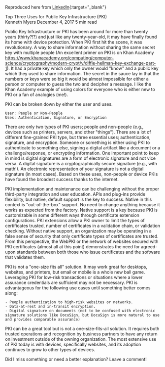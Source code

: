Reproduced here from [LinkedIn](https://www.linkedin.com/pulse/we-peoples-pki-devices-kenneth-myers/){:target="_blank"}  

Top Three Uses for Public Key Infrastructure (PKI)  
Kenneth Myers
December 4, 2017
5 min read

Public Key Infrastructure or PKI has been around for more than twenty years (thirty?!?) and just like any twenty-year-old, it may have finally found its home with device protection. When PKI first hit the scene, it was revolutionary. A way to share information without sharing the same secret key with multiple people (An excellent primer on PKI is on Khan Academy https://www.khanacademy.org/computing/computer-science/cryptography/modern-crypt/v/diffie-hellman-key-exchange-part-1). It had a private key which only the owner would "know" and a public key which they used to share information. The secret in the sauce lay in that the numbers or keys were so big it would be almost impossible for either a person or computer to guess the two and decipher a message. I like the Khan Academy example of using colors for everyone who is either new to PKI or a fan of analogies (me!).

PKI can be broken down by either the user and uses.

    User: People or Non-People
    Uses: Authentication, Signature, or Encryption

There are only two types of PKI users; people and non-people (e.g., devices such as printers, servers, and other "things"). There are a lot of different fine-grained PKI type, but three essential uses; authentication, signature, and encryption. Someone or something is either using PKI to authenticate to something else, signing a digital artifact like a document or a challenge/response, or encrypting information. One important point to keep in mind is digital signatures are a form of electronic signature and not vice versa. A digital signature is a cryptographically secure signature (e.g., with math!). An electronic representation of your signature is not a digital signature (in most cases). Based on these uses, non-people or device PKIs have found the broadest success thanks to the internet.

PKI implementation and maintenance can be challenging without the proper third-party integration and user education. APIs and plug-ins provide flexibility, but native, default support is the key to success. Native in this context is "out-of-the-box" support. No need to change anything because it works as expected from the factory. Native support is a key because PKI is customizable in some different ways through certificate extension configurations. PKI extensions allow a PKI owner to limit the types of certificates trusted, number of certificates in a validation chain, or validation checking. Without native support, an organization may be operating in a false sense of security that only certificate types of certificates are trusted. From this perspective, the WebPKI or the network of websites secured with PKI certificates (almost all at this point) demonstrates the need for agreed-upon standards between both those who issue certificates and the software that validates them.

PKI is not a "one-size fits all" solution. It may work great for desktops, websites, and printers, but email or mobile is a whole new ball game. Leveraging PKI for low-risk transactions or situations where a lower assurance credentials are sufficient may not be necessary. PKI is advantageous for the following use cases until something better comes along:

    - People authentication to high-risk websites or networks.
    - Data-at-rest and in-transit encryption.
    - Digital signature on documents (not to be confused with electronic signature solutions like DocuSign, but DocuSign is more natural to use and provides comparable assurance)

PKI can be a great tool but is not a one-size-fits-all solution. It requires both trusted operations and recognition by business partners to have any return on investment outside of the owning organization. The most extensive use of PKI today is with devices, specifically websites, and its adoption continues to grow to other types of devices. 

Did I miss something or need a better explanation? Leave a comment!


